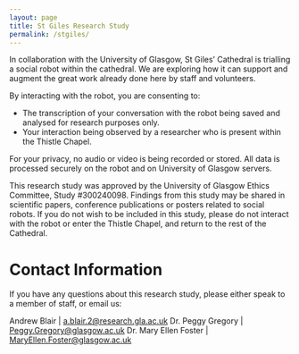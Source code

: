 ```yaml
---
layout: page
title: St Giles Research Study
permalink: /stgiles/
---
```


In collaboration with the University of Glasgow, St Giles’ Cathedral is trialling a social robot within the cathedral. We are exploring how it can support and augment the great work already done here by staff and volunteers.

By interacting with the robot, you are consenting to:
- The transcription of your conversation with the robot being saved and analysed for research purposes only.
- Your interaction being observed by a researcher who is present within the Thistle Chapel.

For your privacy, no audio or video is being recorded or stored. All data is processed securely on the robot and on University of Glasgow servers.

This research study was approved by the University of Glasgow Ethics Committee, Study #300240098. Findings from this study may be shared in scientific papers, conference publications or posters related to social robots.
If you do not wish to be included in this study, please do not interact with the robot or enter the Thistle Chapel, and return to the rest of the Cathedral.

# Contact Information
If you have any questions about this research study, please either speak to a member of staff, or email us:

Andrew Blair | [a.blair.2@research.gla.ac.uk](mailto:a.blair.2@research.gla.ac.uk) 
Dr. Peggy Gregory | [Peggy.Gregory@glasgow.ac.uk](mailto:Peggy.Gregory@glasgow.ac.uk)
Dr. Mary Ellen Foster | [MaryEllen.Foster@glasgow.ac.uk](mailto:MaryEllen.Foster@glasgow.ac.uk)
